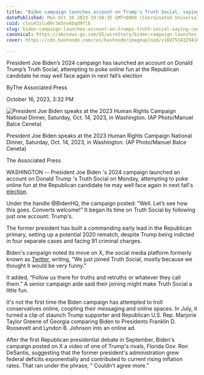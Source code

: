 ```yaml
---
title: "Biden campaign launches account on Trump's Truth Social, saying 'converts welcome'"
datePublished: Mon Oct 16 2023 19:50:35 GMT+0000 (Coordinated Universal Time)
cuid: clnu43zlu00r3m5nv6bqd9flb
slug: biden-campaign-launches-account-on-trumps-truth-social-saying-converts-welcome-1
canonical: https://abcnews.go.com/US/wireStory/biden-campaign-launches-account-trumps-truth-social-converts-104021305
cover: https://cdn.hashnode.com/res/hashnode/imageupload/v1697534329416/a996ee9b-bf51-42f9-b7aa-26a9c2d1d66b.jpeg

---
```


President Joe Biden’s 2024 campaign has launched an account on Donald Trump’s Truth Social, attempting to poke online fun at the Republican candidate he may well face again in next fall’s election

ByThe Associated Press

October 16, 2023, 3:32 PM

![President Joe Biden speaks at the 2023 Human Rights Campaign National Dinner, Saturday, Oct. 14, 2023, in Washington. (AP Photo/Manuel Balce Ceneta)](https://cdn.hashnode.com/res/hashnode/imageupload/v1697534329210/d8a03cb9-75c4-4da0-8de5-26d692e1144d.jpeg)

President Joe Biden speaks at the 2023 Human Rights Campaign National Dinner, Saturday, Oct. 14, 2023, in Washington. (AP Photo/Manuel Balce Ceneta)

The Associated Press

WASHINGTON -- President Joe Biden 's 2024 campaign launched an account on Donald Trump 's Truth Social on Monday, attempting to poke online fun at the Republican candidate he may well face again in next fall's [election](https://abcnews.go.com/alerts/Elections).

Under the handle @BidenHQ, the campaign posted: “Well. Let’s see how this goes. Converts welcome!” It began its time on Truth Social by following just one account: Trump's.

The former president has built a commanding early lead in the Republican primary, setting up a potential 2020 rematch, despite Trump being indicted in four separate cases and facing 91 criminal charges.

Biden's campaign noted its move on X, the social media platform formerly known as [Twitter](https://abcnews.go.com/alerts/Twitter), writing, “We just joined Truth Social, mostly because we thought it would be very funny.”

It added, “Follow us there for truths and retruths or whatever they call them.” A senior campaign aide said their joining might make Truth Social a little fun.

It's not the first time the Biden campaign has attempted to troll conservatives online, coopting their messaging and online spaces. In July, it turned a clip of staunch Trump supporter and Republican U.S. Rep. Marjorie Taylor Greene of Georgia comparing Biden to Presidents Franklin D. Roosevelt and Lyndon B. Johnson into an online ad.

After the first Republican presidential debate in September, Biden's campaign posted on X a video of one of Trump's rivals, Florida Gov. Ron DeSantis, suggesting that the former president's administration grew federal deficits exponentially and contributed to current rising inflation rates. That ran under the phrase, “ Couldn’t agree more.”